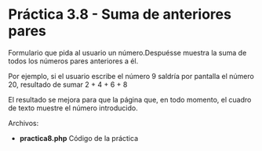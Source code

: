 # Práctica 3.8 - Suma de anteriores pares
Formulario que pida al usuario un número.Despuésse muestra la suma de todos los 
números pares anteriores a él.

Por ejemplo, si el usuario escribe el número 9 saldría por pantalla el número 20, resultado de
sumar 2 + 4 + 6 + 8

El resultado se mejora para que la página que, en todo momento, el cuadro de texto muestre el
número introducido.

Archivos:
* **practica8.php** Código de la práctica